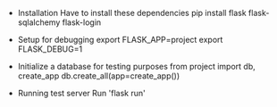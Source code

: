 * Installation
Have to install these dependencies
pip install flask flask-sqlalchemy flask-login

* Setup for debugging
export FLASK_APP=project
export FLASK_DEBUG=1

* Initialize a database for testing purposes
from project import db, create_app
db.create_all(app=create_app())

* Running test server
Run 'flask run'

